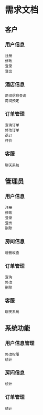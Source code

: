 # 需求文档
## 客户
### 用户信息
````
注册
修改
登录
登出
````
### 酒店信息
````
房间信息查询
房间预定
````
### 订单管理
````
查询订单
修改订单
退订
评价
````
### 客服
````
聊天系统
````

## 管理员
### 用户信息
````
注册
修改
登录
登出
删除
````
### 房间信息
````
增删改查
````
### 订单管理
````
查询
修改
删除	
````
### 客服
````
聊天系统
````

## 系统功能
### 用户信息管理
````
修改权限
统计
````
### 房间信息
````
统计
````
### 订单管理
````
统计
````

